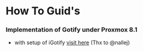 # How To Guid's

### Implementation of Gotify under Proxmox 8.1
* with setup of iGotify [visit here](https://homelab.casaursus.net/proxmox-notifications/) (Thx to @nallej)
